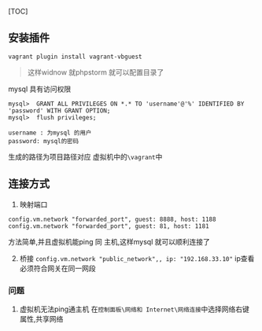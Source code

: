 [TOC]

## 安装插件
`vagrant plugin install vagrant-vbguest`

>  这样widnow 就phpstorm 就可以配置目录了

 mysql 具有访问权限
```
mysql>  GRANT ALL PRIVILEGES ON *.* TO 'username'@'%' IDENTIFIED BY 'password' WITH GRANT OPTION;
mysql>  flush privileges;

username : 为mysql 的用户
password: mysql的密码
```

生成的路径为项目路径对应 虚拟机中的`\vagrant`中

## 连接方式
1. 映射端口 
```
config.vm.network "forwarded_port", guest: 8888, host: 1188
config.vm.network "forwarded_port", guest: 81, host: 1181
```
 方法简单,并且虚拟机能ping 同 主机,这样mysql 就可以顺利连接了
 
 2.  桥接
 `config.vm.network "public_network",, ip: "192.168.33.10"`
 ip查看必须符合网关在同一网段
 
 ### 问题
 1. 虚拟机无法ping通主机
 在`控制面板\网络和 Internet\网络连接`中选择网络右键属性,共享网络
 
